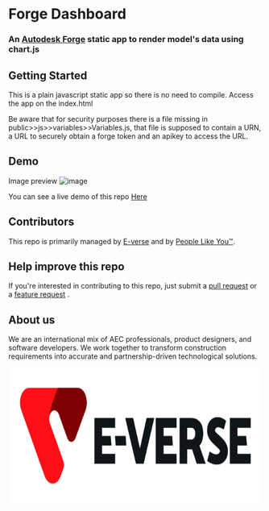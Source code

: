 # Forge Dashboard

<h3 align="left">An <a href="https://forge.autodesk.com/" target="_blank">Autodesk Forge</a> static app to render model's data using chart.js
<br/>

## Getting Started
This is a plain javascript static app so there is no need to compile. Access the app on the index.html

Be aware that for security purposes there is a file missing in public>>js>>variables>>Variables.js, that file is supposed to contain a URN, a URL to securely obtain a forge token and an apikey to access the URL.
  
## Demo
Image preview
![image](https://user-images.githubusercontent.com/67430601/216076785-75f815b8-0288-4e95-9c57-0cbadafb5aaf.png)

You can see a live demo of this repo <a href="https://forgedashboard.e-verse.com/" target="_blank">Here</a>

## Contributors
This repo is primarily managed by [E-verse](https://www.e-verse.co/) and by [People Like You™](https://github.com/EverseDevelopment/Forge.StaticWebsite.Dashboard/pulse).

## Help improve this repo
If you're interested in contributing to this repo, just submit a [pull request](https://github.com/EverseDevelopment/Forge.StaticWebsite.Dashboard/pulls) or a [feature request](https://github.com/EverseDevelopment/Forge.StaticWebsite.Dashboard/issues) .

## About us ##

We are an international mix of AEC professionals, product designers, and software developers. We work together to transform construction requirements into accurate and partnership-driven technological solutions.

<p align="center" width="100%">
    <a href="https://www.e-verse.com/">
    <img src="https://github.com/EverseDevelopment/DynaForge/blob/main/Assets/e-verse_logo_no%20slogan.jpg" width="732" height="271" align="center">
    </a>
</p>